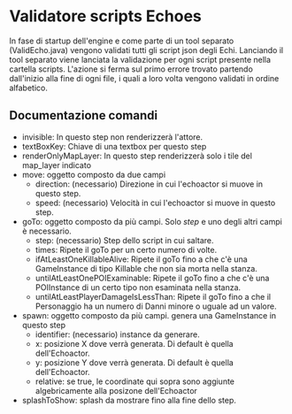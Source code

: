 # Validatore scripts Echoes

In fase di startup dell'engine e come parte di un tool separato (ValidEcho.java) vengono validati tutti gli script json degli Echi. Lanciando il tool separato viene lanciata la validazione per ogni script presente nella cartella scripts. L'azione si ferma sul primo errore trovato partendo dall'inizio alla fine di ogni file, i quali a loro volta vengono validati in ordine alfabetico. 

## Documentazione comandi

* invisible: In questo step non renderizzerà l'attore.
* textBoxKey: Chiave di una textbox per questo step
* renderOnlyMapLayer: In questo step renderizzerà solo i tile del map_layer indicato
* move: oggetto composto da due campi
    * direction: (necessario) Direzione in cui l'echoactor si muove in questo step.
    * speed: (necessario) Velocità in cui l'echoactor si muove in questo step.
* goTo: oggetto composto da più campi. Solo *step* e uno degli altri campi è necessario.
    * step: (necessario) Step dello script in cui saltare.
    * times: Ripete il goTo per un certo numero di volte.
    * ifAtLeastOneKillableAlive: Ripete il goTo fino a che c'è una GameInstance di tipo Killable che non sia morta nella stanza.
    * untilAtLeastOnePOIExaminable: Ripete il goTo fino a che c'è una POIInstance di un certo tipo non esaminata nella stanza.
    * untilAtLeastPlayerDamageIsLessThan: Ripete il goTo fino a che il Personaggio ha un numero di Danni minore o uguale ad un valore.
* spawn: oggetto composto da più campi. genera una GameInstance in questo step
    * identifier: (necessario) instance da generare.
    * x: posizione X dove verrà generata. Di default è quella dell'Echoactor.
    * y: posizione Y dove verrà generata. Di default è quella dell'Echoactor.
    * relative: se true, le coordinate qui sopra sono aggiunte algebricamente alla posizone dell'Echoactor
* splashToShow: splash da mostrare fino alla fine dello step.

